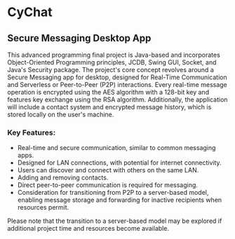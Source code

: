 # CyChat
## Secure Messaging Desktop App

This advanced programming final project is Java-based and incorporates Object-Oriented Programming principles, JCDB, Swing GUI, Socket, and Java's Security package. The project's core concept revolves around a Secure Messaging app for desktop, designed for Real-Time Communication and Serverless or Peer-to-Peer (P2P) interactions. Every real-time message operation is encrypted using the AES algorithm with a 128-bit key and features key exchange using the RSA algorithm. Additionally, the application will include a contact system and encrypted message history, which is stored locally on the user's machine.

### Key Features:
- Real-time and secure communication, similar to common messaging apps.
- Designed for LAN connections, with potential for internet connectivity.
- Users can discover and connect with others on the same LAN.
- Adding and removing contacts.
- Direct peer-to-peer communication is required for messaging.
- Consideration for transitioning from P2P to a server-based model, enabling message storage and forwarding for inactive recipients when resources permit.

Please note that the transition to a server-based model may be explored if additional project time and resources become available.
